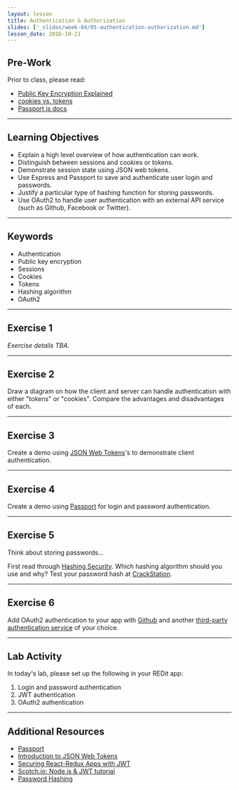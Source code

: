 ```yaml
---
layout: lesson
title: Authentication & Authorization
slides: ['_slides/week-04/05-authentication-authorization.md']
lesson_date: 2016-10-21
---
```


## Pre-Work

Prior to class, please read:

- [Public Key Encryption Explained](https://www.youtube.com/watch?v=3QnD2c4Xovk)
- [cookies vs. tokens](https://auth0.com/blog/cookies-vs-tokens-definitive-guide/)
- [Passport.js docs](http://passportjs.org/docs)

---

## Learning Objectives

- Explain a high level overview of how authentication can work.
- Distinguish between sessions and cookies or tokens.
- Demonstrate session state using JSON web tokens.
- Use Express and Passport to save and authenticate user login and passwords.
- Justify a particular type of hashing function for storing passwords.
- Use OAuth2 to handle user authentication with an external API service (such as Github, Facebook or Twitter).

---

## Keywords

- Authentication
- Public key encryption
- Sessions
- Cookies
- Tokens
- Hashing algorithm
- OAuth2

---

## Exercise 1

*Exercise details TBA.*

---

## Exercise 2

Draw a diagram on how the client and server can handle authentication with either "tokens" or "cookies". Compare the advantages and disadvantages of each.

---

## Exercise 3

Create a demo using [JSON Web Tokens](https://jwt.io/introduction/)'s to demonstrate client authentication.

---

## Exercise 4

Create a demo using [Passport](http://passportjs.org) for login and password authentication.

---

## Exercise 5

Think about storing passwords...

First read through [Hashing Security](https://crackstation.net/hashing-security.htm). Which hashing algorithm should you use and why? Test your password hash at [CrackStation](https://crackstation.net/).

---

## Exercise 6

Add OAuth2 authentication to your app with [Github](https://github.com/cfsghost/passport-github) and another [third-party authentication service](http://passportjs.org/docs) of your choice.

---

## Lab Activity

In today's lab, please set up the following in your REDit app:

1. Login and password authentication
2. JWT authentication
3. OAuth2 authentication

---

## Additional Resources

- [Passport](http://passportjs.org/)
- [Introduction to JSON Web Tokens](https://jwt.io/introduction/)
- [Securing React-Redux Apps with JWT](https://medium.com/@rajaraodv/securing-react-redux-apps-with-jwt-tokens-fcfe81356ea0#.c0ausyxc9)
- [Scotch.io: Node.js & JWT tutorial](https://scotch.io/tutorials/authenticate-a-node-js-api-with-json-web-tokens)
- [Password Hashing](https://crackstation.net/hashing-security.htm)
